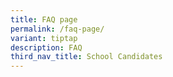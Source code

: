 ```yaml
---
title: FAQ page
permalink: /faq-page/
variant: tiptap
description: FAQ
third_nav_title: School Candidates
---
```

